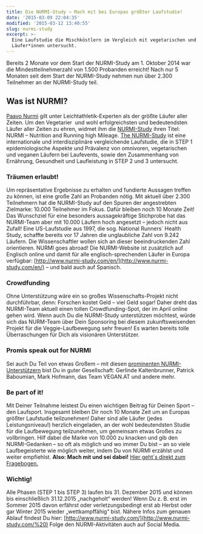 ```yaml
---
title: Die NURMI-Study – Mach mit bei Europas größter Laufstudie!
date: '2015-03-09 22:04:35'
modified: '2015-03-12 13:40:55'
slug: nurmi-study
excerpt: >-
  Eine Laufstudie die Mischköstlern im Vergleich mit vegetarischen und veganen
  Läufer*innen untersucht.
---
```


Bereits 2 Monate vor dem Start der NURMI-Study am 1. Oktober 2014 war die Mindestteilnehmerzahl von 1.500 Probanden erreicht! Nach nur 5 Monaten seit dem Start der NURMI-Study nehmen nun über 2.300 Teilnehmer an der NURMI-Study teil.

## Was ist NURMI?

[Paavo Nurmi](https://www.nurmi-study.com/paavo-nurmi/) gilt unter Leichtathletik-Experten als der größte Läufer aller Zeiten. Um den Vegetarier  und wohl erfolgreichsten und bedeutendsten Läufer aller Zeiten zu ehren, widmet ihm die [NURMI-Study](http://www.nurmi-study.com/) ihren Titel: NURMI – Nutrition and Running high Mileage. [The NURMI-Study](http://www.nurmi-study.com/) ist eine internationale und interdisziplinäre vergleichende Laufstudie, die in STEP 1 epidemiologische Aspekte und Prävalenz von omnivoren, vegetarischen und veganen Läufern bei Laufevents, sowie den Zusammenhang von Ernährung, Gesundheit und Laufleistung in STEP 2 und 3 untersucht.

### Träumen erlaubt!

Um repräsentative Ergebnisse zu erhalten und fundierte Aussagen treffen zu können, ist eine große Zahl an Probanden nötig. Mit aktuell über 2.300 Teilnehmern hat die NURMI-Study auf den Spuren der angestrebten Zielmarke: 10.000 Teilnehmer im Fokus. Dafür bleiben noch 10 Monate Zeit! Das Wunschziel für eine besonders aussagekräftige Stichprobe hat das NURMI-Team aber mit 10.000 Läufern hoch angesetzt – jedoch nicht aus Zufall! Eine US-Laufstudie aus 1997, die sog. National Runners\` Health Study, schaffte bereits vor 17 Jahren die unglaubliche Zahl von 9.242 Läufern. Die Wissenschaftler wollen sich an dieser beeindruckenden Zahl orientieren. NURMI goes abroad! Die NURMI-Website ist zusätzlich auf Englisch online und damit für alle englisch-sprechenden Läufer in Europa verfügbar: [http://www.nurmi-study.com/en/](http://www.nurmi-study.com/en/) – und bald auch auf Spanisch.

### Crowdfunding

Ohne Unterstützung wäre ein so großes Wissenschafts-Projekt nicht durchführbar, denn: Forschen kostet Geld – viel Geld sogar! Daher dreht das NURMI-Team aktuell einen tollen Crowdfunding-Spot, der im April online gehen wird. Wenn auch Du die NURMI-Study unterstützen möchtest, würde sich das NURM-Team über Dein Sponsoring bei diesem zukunftsweisenden Projekt für die Veggie-Laufbewegung sehr freuen! Es warten bereits tolle Überraschungen für Dich als visionären Unterstützer.

### Promis speak out for NURMI

Sei auch Du Teil von etwas Großem – mit diesen [prominenten NURMI-Unterstützern](https://www.nurmi-study.com/promi-unterstuetzer/) bist Du in guter Gesellschaft: Gerlinde Kaltenbrunner, Patrick Baboumian, Mark Hofmann, das Team VEGAN.AT und andere mehr.

### Be part of it!

Mit Deiner Teilnahme leistest Du einen wichtigen Beitrag für Deinen Sport – den Laufsport. Insgesamt bleiben Dir noch 10 Monate Zeit um an Europas größter Laufstudie teilzunehmen! Daher sind alle Läufer (jedes Leistungsniveau!) herzlich eingeladen, an der wohl bedeutendsten Studie für die Laufbewegung teilzunehmen, um gemeinsam etwas Großes zu vollbringen. Hilf dabei die Marke von 10.000 zu knacken und gib den NURMI-Gedanken – so oft als möglich und wo immer Du bist – an so viele Laufbegeisterte wie möglich weiter, indem Du von NURMI erzählst und weiter empfiehlst. **Also: Mach mit und sei dabei!** [Hier geht\`s direkt zum Fragebogen.](http://www.nurmi-study.com/fragebogen/)

### Wichtig!

Alle Phasen (STEP 1 bis STEP 3) laufen bis 31. Dezember 2015 und können bis einschließlich 31.12.2015 „nachgeholt“ werden! Wenn Du z. B. erst im Sommer 2015 davon erfährst oder verletzungsbedingt erst ab Herbst oder gar Winter 2015 wieder „wettkampffähig“ bist. Nähere Infos zum genauen Ablauf findest Du hier: [http://www.nurmi-study.com/](http://www.nurmi-study.com/%20) Folge den NURMI-Aktivitäten auch auf Social Media.
